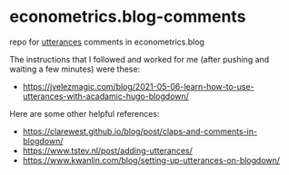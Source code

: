 # econometrics.blog-comments
repo for [utterances](https://utteranc.es/) comments in econometrics.blog

The instructions that I followed and worked for me (after pushing and waiting a few minutes) were these:
- <https://jvelezmagic.com/blog/2021-05-06-learn-how-to-use-utterances-with-acadamic-hugo-blogdown/>

Here are some other helpful references:
- <https://clarewest.github.io/blog/post/claps-and-comments-in-blogdown/>
- <https://www.tstev.nl/post/adding-utterances/>
- <https://www.kwanlin.com/blog/setting-up-utterances-on-blogdown/>
